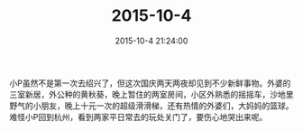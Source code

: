 ﻿---
title: "2015-10-4"
date: 2015-10-4 21:24:00
tags:
categories: 爸爸
---
小P虽然不是第一次去绍兴了，但这次国庆两天两夜却见到不少新鲜事物。外婆的三室新居，外公种的黄秋葵，晚上暂住的两室房间，小区外熟悉的摇摇车，沙地里野气的小朋友，晚上十元一次的超级滑滑梯，还有热情的外婆们，大妈妈的篮球。难怪小P回到杭州，看到两家平日常去的玩处关门了，要伤心地哭出来呢。